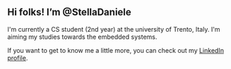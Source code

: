 ## Hi folks! I’m @StellaDaniele
I'm currently a CS student (2nd year) at the university of Trento, Italy. I'm aiming my studies towards the embedded systems.

If you want to get to know me a little more, you can check out my <a href="https://www.linkedin.com/in/daniele-stella-b93802203/">LinkedIn profile</a>.
